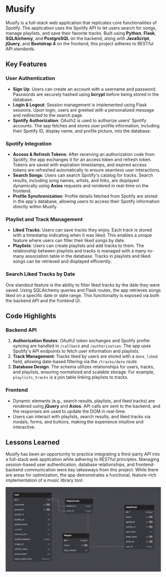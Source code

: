 # Musify

Musify is a full-stack web application that replicates core functionalities of Spotify. The application uses the Spotify API to let users search for songs, manage playlists, and save their favorite tracks. Built using **Python**, **Flask**, **SQLAlchemy**, and **PostgreSQL** on the backend, along with **JavaScript**, **jQuery**, and **Bootstrap 4** on the frontend, this project adheres to RESTful API standards.

## Key Features

### **User Authentication**
- **Sign Up**: Users can create an account with a username and password. Passwords are securely hashed using **bcrypt** before being stored in the database.
- **Login & Logout**: Session management is implemented using Flask sessions. Upon login, users are greeted with a personalized message and redirected to the search page.
- **Spotify Authorization**: OAuth2 is used to authorize users' Spotify accounts. The app fetches and stores user profile information, including their Spotify ID, display name, and profile picture, into the database.

### **Spotify Integration**
- **Access & Refresh Tokens**: After receiving an authorization code from Spotify, the app exchanges it for an access token and refresh token. Tokens are saved with expiration timestamps, and expired access tokens are refreshed automatically to ensure seamless user interactions.
- **Search Songs**: Users can search Spotify's catalog for tracks. Search results, including song names, artists, and links, are displayed dynamically using **Axios** requests and rendered in real-time on the frontend.
- **Profile Synchronization**: Profile details fetched from Spotify are stored in the app's database, allowing users to access their Spotify information directly within Musify.

### **Playlist and Track Management**
- **Liked Tracks**: Users can save tracks they enjoy. Each track is stored with a timestamp indicating when it was liked. This enables a unique feature where users can filter their liked songs by date.
- **Playlists**: Users can create playlists and add tracks to them. The relationship between playlists and tracks is managed with a many-to-many association table in the database. Tracks in playlists and liked songs can be retrieved and displayed efficiently.

### **Search Liked Tracks by Date**
One standout feature is the ability to filter liked tracks by the date they were saved. Using SQLAlchemy queries and Flask routes, the app retrieves songs liked on a specific date or date range. This functionality is exposed via both the backend API and the frontend UI.

## Code Highlights

### **Backend API**
1. **Authorization Routes**: OAuth2 token exchanges and Spotify profile syncing are handled in `/callback` and `/authorization`. The app uses Spotify's API endpoints to fetch user information and playlists.
2. **Track Management**: Tracks liked by users are stored with a `date_liked` field, allowing date-based filtering via the `/tracks/date` route.
3. **Database Design**: The schema utilizes relationships for users, tracks, and playlists, ensuring normalized and scalable storage. For example, `playlists_tracks` is a join table linking playlists to tracks.

### **Frontend**
- Dynamic elements (e.g., search results, playlists, and liked tracks) are rendered using **jQuery** and **Axios**. API calls are sent to the backend, and the responses are used to update the DOM in real-time.
- Users can interact with playlists, search results, and liked tracks via modals, forms, and buttons, making the experience intuitive and interactive.

## Lessons Learned
Musify has been an opportunity to practice integrating a third-party API into a full-stack web application while adhering to RESTful principles. Managing session-based user authentication, database relationships, and frontend-backend communication were key takeaways from this project. While there are areas for optimization, the app demonstrates a functional, feature-rich implementation of a music library tool.



![My database image](/static/database-ss-img.png)

